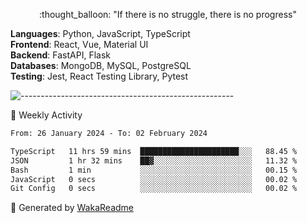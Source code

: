 <p align="center"> 
  :thought_balloon: "If there is no struggle, there is no progress"
</p>

<p align="left">
  <strong>Languages</strong>: Python, JavaScript, TypeScript<br>
  <strong>Frontend</strong>: React, Vue, Material UI<br>
  <strong>Backend</strong>: FastAPI, Flask<br>
  <strong>Databases</strong>: MongoDB, MySQL, PostgreSQL<br>
  <strong>Testing</strong>: Jest, React Testing Library, Pytest<br>
</p>

![-----------------------------------------------------](https://raw.githubusercontent.com/andreasbm/readme/master/assets/lines/vintage.png)

🎯 Weekly Activity

<!--START_SECTION:waka-->

```txt
From: 26 January 2024 - To: 02 February 2024

TypeScript   11 hrs 59 mins  ██████████████████████░░░   88.45 %
JSON         1 hr 32 mins    ██▓░░░░░░░░░░░░░░░░░░░░░░   11.32 %
Bash         1 min           ░░░░░░░░░░░░░░░░░░░░░░░░░   00.15 %
JavaScript   0 secs          ░░░░░░░░░░░░░░░░░░░░░░░░░   00.02 %
Git Config   0 secs          ░░░░░░░░░░░░░░░░░░░░░░░░░   00.02 %
```

<!--END_SECTION:waka-->


🚀 Generated by [WakaReadme](https://github.com/athul/waka-readme)
